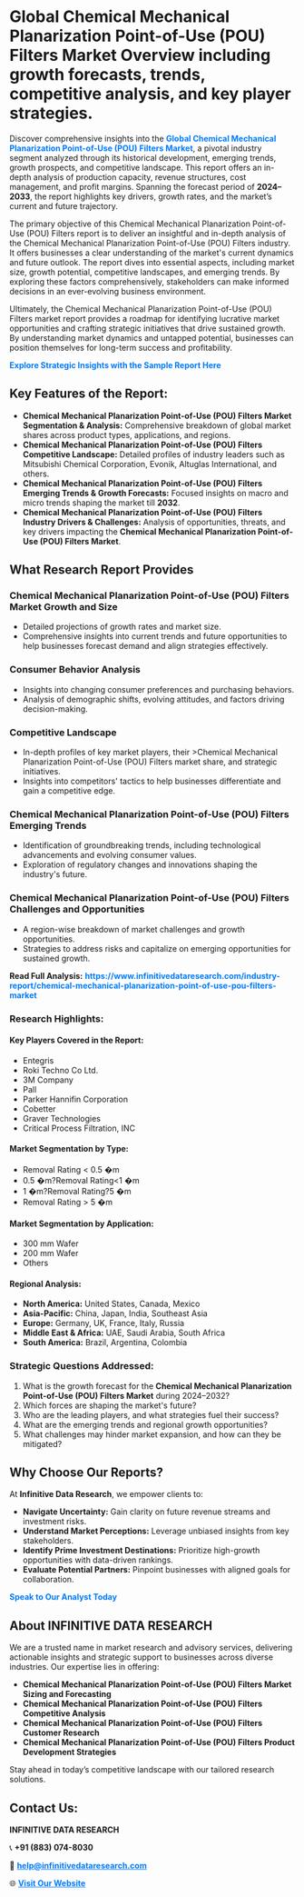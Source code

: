 <h1>Global Chemical Mechanical Planarization Point-of-Use (POU) Filters Market Overview including growth forecasts, trends, competitive analysis, and key player strategies.</h1>
<p>
Discover comprehensive insights into the 
<a href="https://www.infinitivedataresearch.com/industry-report/chemical-mechanical-planarization-point-of-use-pou-filters-market" rel="dofollow" style="color: #007BFF; text-decoration: none;"><strong>Global Chemical Mechanical Planarization Point-of-Use (POU) Filters Market</strong></a>, a pivotal industry segment analyzed through its historical development, emerging trends, growth prospects, and competitive landscape. This report offers an in-depth analysis of production capacity, revenue structures, cost management, and profit margins. Spanning the forecast period of <strong>2024–2033</strong>, the report highlights key drivers, growth rates, and the market’s current and future trajectory.
</p>
<p>
The primary objective of this Chemical Mechanical Planarization Point-of-Use (POU) Filters report is to deliver an insightful and in-depth analysis of the Chemical Mechanical Planarization Point-of-Use (POU) Filters industry. It offers businesses a clear understanding of the market's current dynamics and future outlook. The report dives into essential aspects, including market size, growth potential, competitive landscapes, and emerging trends. By exploring these factors comprehensively, stakeholders can make informed decisions in an ever-evolving business environment.
</p>
<p>
Ultimately, the Chemical Mechanical Planarization Point-of-Use (POU) Filters market report provides a roadmap for identifying lucrative market opportunities and crafting strategic initiatives that drive sustained growth. By understanding market dynamics and untapped potential, businesses can position themselves for long-term success and profitability.
</p>
<p>
<a href="https://www.infinitivedataresearch.com/request-sample/reportId=107164" style="color: #007BFF; text-decoration: none;"><strong>Explore Strategic Insights with the Sample Report Here</strong></a>
</p>

<h2>Key Features of the Report:</h2>
<ul>
<li><strong>Chemical Mechanical Planarization Point-of-Use (POU) Filters Market Segmentation & Analysis:</strong> Comprehensive breakdown of global market shares across product types, applications, and regions.</li>
<li><strong>Chemical Mechanical Planarization Point-of-Use (POU) Filters Competitive Landscape:</strong> Detailed profiles of industry leaders such as Mitsubishi Chemical Corporation, Evonik, Altuglas International, and others.</li>
<li><strong>Chemical Mechanical Planarization Point-of-Use (POU) Filters Emerging Trends & Growth Forecasts:</strong> Focused insights on macro and micro trends shaping the market till <strong>2032</strong>.</li>
<li><strong>Chemical Mechanical Planarization Point-of-Use (POU) Filters Industry Drivers & Challenges:</strong> Analysis of opportunities, threats, and key drivers impacting the <strong>Chemical Mechanical Planarization Point-of-Use (POU) Filters Market</strong>.</li>
</ul>

<h2>What Research Report Provides</h2>
<h3>Chemical Mechanical Planarization Point-of-Use (POU) Filters Market Growth and Size</h3>
<ul>
<li>Detailed projections of growth rates and market size.</li>
<li>Comprehensive insights into current trends and future opportunities to help businesses forecast demand and align strategies effectively.</li>
</ul>

<h3>Consumer Behavior Analysis</h3>
<ul>
<li>Insights into changing consumer preferences and purchasing behaviors.</li>
<li>Analysis of demographic shifts, evolving attitudes, and factors driving decision-making.</li>
</ul>

<h3>Competitive Landscape</h3>
<ul>
<li>In-depth profiles of key market players, their >Chemical Mechanical Planarization Point-of-Use (POU) Filters market share, and strategic initiatives.</li>
<li>Insights into competitors' tactics to help businesses differentiate and gain a competitive edge.</li>
</ul>

<h3>Chemical Mechanical Planarization Point-of-Use (POU) Filters Emerging Trends</h3>
<ul>
<li>Identification of groundbreaking trends, including technological advancements and evolving consumer values.</li>
<li>Exploration of regulatory changes and innovations shaping the industry's future.</li>
</ul>

<h3>Chemical Mechanical Planarization Point-of-Use (POU) Filters Challenges and Opportunities</h3>
<ul>
<li>A region-wise breakdown of market challenges and growth opportunities.</li>
<li>Strategies to address risks and capitalize on emerging opportunities for sustained growth.</li>
</ul>
<p><strong>Read Full Analysis:</strong> <a href="https://www.infinitivedataresearch.com/industry-report/chemical-mechanical-planarization-point-of-use-pou-filters-market" rel="dofollow" style="color: #007BFF; text-decoration: none;"><strong>https://www.infinitivedataresearch.com/industry-report/chemical-mechanical-planarization-point-of-use-pou-filters-market</strong></a></p>
<h3>Research Highlights:</h3>
<h4>Key Players Covered in the Report:</h4>
<ul><li>Entegris</li><li>Roki Techno Co Ltd.</li><li>3M Company</li><li>Pall</li><li>Parker Hannifin Corporation</li><li>Cobetter</li><li>Graver Technologies</li><li>Critical Process Filtration, INC</li></ul>
<h4>Market Segmentation by Type:</h4>
<ul><li>Removal Rating &lt; 0.5 �m</li><li>0.5 �m?Removal Rating&lt;1 �m</li><li>1 �m?Removal Rating?5 �m</li><li>Removal Rating &gt; 5 �m</li></ul>
<h4>Market Segmentation by Application:</h4>
<ul><li>300 mm Wafer</li><li>200 mm Wafer</li><li>Others</li></ul>

<h4>Regional Analysis:</h4>
<ul>
<li><strong>North America:</strong> United States, Canada, Mexico</li>
<li><strong>Asia-Pacific:</strong> China, Japan, India, Southeast Asia</li>
<li><strong>Europe:</strong> Germany, UK, France, Italy, Russia</li>
<li><strong>Middle East & Africa:</strong> UAE, Saudi Arabia, South Africa</li>
<li><strong>South America:</strong> Brazil, Argentina, Colombia</li>
</ul>

<h3>Strategic Questions Addressed:</h3>
<ol>
<li>What is the growth forecast for the <strong>Chemical Mechanical Planarization Point-of-Use (POU) Filters Market</strong> during 2024–2032?</li>
<li>Which forces are shaping the market's future?</li>
<li>Who are the leading players, and what strategies fuel their success?</li>
<li>What are the emerging trends and regional growth opportunities?</li>
<li>What challenges may hinder market expansion, and how can they be mitigated?</li>
</ol>

<h2>Why Choose Our Reports?</h2>
<p>At <strong>Infinitive Data Research</strong>, we empower clients to:</p>
<ul>
<li><strong>Navigate Uncertainty:</strong> Gain clarity on future revenue streams and investment risks.</li>
<li><strong>Understand Market Perceptions:</strong> Leverage unbiased insights from key stakeholders.</li>
<li><strong>Identify Prime Investment Destinations:</strong> Prioritize high-growth opportunities with data-driven rankings.</li>
<li><strong>Evaluate Potential Partners:</strong> Pinpoint businesses with aligned goals for collaboration.</li>
</ul>
<p><a href="https://www.infinitivedataresearch.com/industry-report/chemical-mechanical-planarization-point-of-use-pou-filters-market" rel="dofollow" style="color: #007BFF; text-decoration: none;"><strong>Speak to Our Analyst Today</strong></a></p>

<h2>About INFINITIVE DATA RESEARCH</h2>
<p>We are a trusted name in market research and advisory services, delivering actionable insights and strategic support to businesses across diverse industries. Our expertise lies in offering:</p>
<ul>
<li><strong>Chemical Mechanical Planarization Point-of-Use (POU) Filters Market Sizing and Forecasting</strong></li>
<li><strong>Chemical Mechanical Planarization Point-of-Use (POU) Filters Competitive Analysis</strong></li>
<li><strong>Chemical Mechanical Planarization Point-of-Use (POU) Filters Customer Research</strong></li>
<li><strong>Chemical Mechanical Planarization Point-of-Use (POU) Filters Product Development Strategies</strong></li>
</ul>
<p>Stay ahead in today’s competitive landscape with our tailored research solutions.</p>

<h2>Contact Us:</h2>
<p><strong>INFINITIVE DATA RESEARCH</strong></p>
<p>📞 <strong>+91 (883) 074-8030</strong></p>
<p>📧 <strong><a href="mailto:help@infinitivedataresearch.com" style="color: #007BFF;">help@infinitivedataresearch.com</a></strong></p>
<p>🌐 <strong><a href="https://www.infinitivedataresearch.com" rel="dofollow" style="color: #007BFF;">Visit Our Website</a></strong></p>